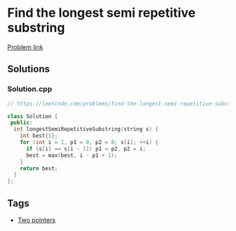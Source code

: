 # Find the longest semi repetitive substring

[Problem link](https://leetcode.com/problems/find-the-longest-semi-repetitive-substring/)

## Solutions


### Solution.cpp
```cpp
// https://leetcode.com/problems/find-the-longest-semi-repetitive-substring/

class Solution {
 public:
  int longestSemiRepetitiveSubstring(string s) {
    int best{1};
    for (int i = 1, p1 = 0, p2 = 0; s[i]; ++i) {
      if (s[i] == s[i - 1]) p1 = p2, p2 = i;
      best = max(best, i - p1 + 1);
    }
    return best;
  }
};
```
## Tags

* [Two pointers](/Collections/two-pointers.md#two-pointers)
